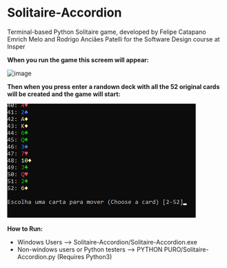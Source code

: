 # Solitaire-Accordion
Terminal-based Python Solitaire game, developed by Felipe Catapano Emrich Melo and Rodrigo Anciães Patelli for the Software Design course at Insper


**When you run the game this screem will appear:**

![image](https://user-images.githubusercontent.com/81170574/117202308-0be9d080-adc4-11eb-8243-3ef46672936c.png)



**Then when you press enter a randown deck with all the 52 original cards will be created and the game will start:**

![Printscreen 2](https://github.com/MekhyW/Solitaire-Accordion/blob/main/Printscreen%202.png)

**How to Run:**

- Windows Users --> Solitaire-Accordion/Solitaire-Accordion.exe
- Non-windows users or Python testers --> PYTHON PURO/Solitaire-Accordion.py (Requires Python3)

